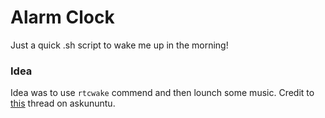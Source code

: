 # Alarm Clock

Just a quick .sh script to wake me up in the morning!

### Idea

Idea was to use `rtcwake` commend and then lounch some music. Credit to [this](https://askubuntu.com/questions/61708/automatically-sleep-and-wake-up-at-specific-times) thread on askununtu.